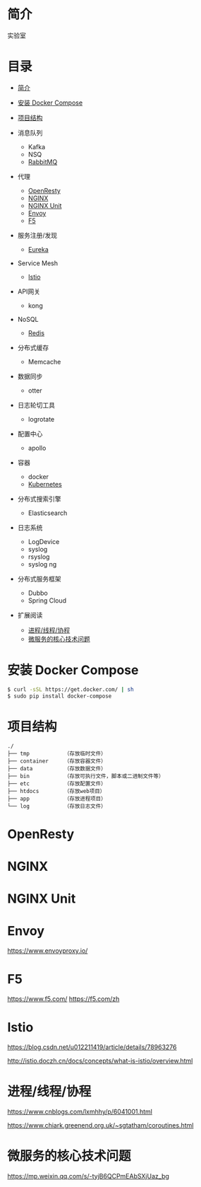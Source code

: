 # 简介

实验室

# 目录

* [简介](#简介)
* [安装 Docker Compose](#安装-docker-compose)
* [项目结构](#文件结构)

* 消息队列
    * Kafka
    * NSQ
    * [RabbitMQ](./app/rabbitmq)

* 代理
    * [OpenResty](#OpenResty)
    * [NGINX](#NGINX)
    * [NGINX Unit](#NGINX-Unit)
    * [Envoy](#Envoy)
    * [F5](#F5)

* 服务注册/发现
   
    * [Eureka](#Eureka)

* Service Mesh
    * [Istio](#Istio)

* API网关
    * kong

* NoSQL
    * [Redis](./app/redis)

* 分布式缓存
    * Memcache

* 数据同步
    * otter

* 日志轮切工具
    * logrotate

* 配置中心
    * apollo

* 容器
    * docker
    * [Kubernetes](./app/kubernetes)

* 分布式搜索引擎
    * Elasticsearch

* 日志系统

   * LogDevice
   * syslog
   * rsyslog
   * syslog ng

* 分布式服务框架

   * Dubbo
   * Spring Cloud

* 扩展阅读
   * [进程/线程/协程](#进程/线程/协程)
   * [微服务的核心技术问题](#微服务的核心技术问题)

# 安装 Docker Compose

```bash
$ curl -sSL https://get.docker.com/ | sh
$ sudo pip install docker-compose
```


# 项目结构

```
./
├── tmp           （存放临时文件）
├── container     （存放容器文件）
├── data          （存放数据文件）
├── bin           （存放可执行文件，脚本或二进制文件等）
├── etc           （存放配置文件）
├── htdocs        （存放web项目）
├── app           （存放进程项目）
└── log           （存放日志文件）

```



# OpenResty

# NGINX

# NGINX Unit

# Envoy

https://www.envoyproxy.io/

# F5

https://www.f5.com/
https://f5.com/zh

# Istio

https://blog.csdn.net/u012211419/article/details/78963276

http://istio.doczh.cn/docs/concepts/what-is-istio/overview.html


# 进程/线程/协程

https://www.cnblogs.com/lxmhhy/p/6041001.html

https://www.chiark.greenend.org.uk/~sgtatham/coroutines.html

# 微服务的核心技术问题

https://mp.weixin.qq.com/s/-tyjB6QCPmEAbSXjUaz_bg